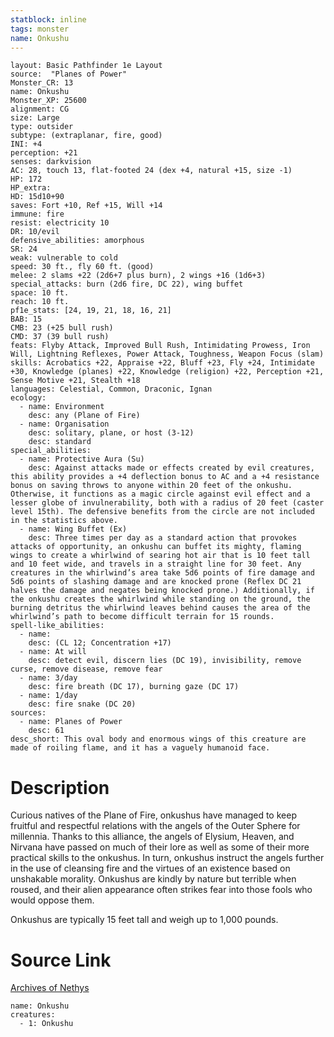 ```yaml
---
statblock: inline
tags: monster
name: Onkushu
---
```

```statblock
layout: Basic Pathfinder 1e Layout
source:  "Planes of Power"
Monster_CR: 13
name: Onkushu
Monster_XP: 25600
alignment: CG
size: Large
type: outsider
subtype: (extraplanar, fire, good)
INI: +4
perception: +21
senses: darkvision
AC: 28, touch 13, flat-footed 24 (dex +4, natural +15, size -1)
HP: 172
HP_extra: 
HD: 15d10+90
saves: Fort +10, Ref +15, Will +14
immune: fire
resist: electricity 10
DR: 10/evil
defensive_abilities: amorphous
SR: 24
weak: vulnerable to cold
speed: 30 ft., fly 60 ft. (good)
melee: 2 slams +22 (2d6+7 plus burn), 2 wings +16 (1d6+3)
special_attacks: burn (2d6 fire, DC 22), wing buffet
space: 10 ft.
reach: 10 ft.
pf1e_stats: [24, 19, 21, 18, 16, 21]
BAB: 15
CMB: 23 (+25 bull rush)
CMD: 37 (39 bull rush)
feats: Flyby Attack, Improved Bull Rush, Intimidating Prowess, Iron Will, Lightning Reflexes, Power Attack, Toughness, Weapon Focus (slam)
skills: Acrobatics +22, Appraise +22, Bluff +23, Fly +24, Intimidate +30, Knowledge (planes) +22, Knowledge (religion) +22, Perception +21, Sense Motive +21, Stealth +18
languages: Celestial, Common, Draconic, Ignan
ecology:
  - name: Environment
    desc: any (Plane of Fire)
  - name: Organisation
    desc: solitary, plane, or host (3-12)
    desc: standard
special_abilities:
  - name: Protective Aura (Su)
    desc: Against attacks made or effects created by evil creatures, this ability provides a +4 deflection bonus to AC and a +4 resistance bonus on saving throws to anyone within 20 feet of the onkushu. Otherwise, it functions as a magic circle against evil effect and a lesser globe of invulnerability, both with a radius of 20 feet (caster level 15th). The defensive benefits from the circle are not included in the statistics above.
  - name: Wing Buffet (Ex)
    desc: Three times per day as a standard action that provokes attacks of opportunity, an onkushu can buffet its mighty, flaming wings to create a whirlwind of searing hot air that is 10 feet tall and 10 feet wide, and travels in a straight line for 30 feet. Any creatures in the whirlwind’s area take 5d6 points of fire damage and 5d6 points of slashing damage and are knocked prone (Reflex DC 21 halves the damage and negates being knocked prone.) Additionally, if the onkushu creates the whirlwind while standing on the ground, the burning detritus the whirlwind leaves behind causes the area of the whirlwind’s path to become difficult terrain for 15 rounds.
spell-like_abilities:
  - name:
    desc: (CL 12; Concentration +17)
  - name: At will
    desc: detect evil, discern lies (DC 19), invisibility, remove curse, remove disease, remove fear
  - name: 3/day
    desc: fire breath (DC 17), burning gaze (DC 17)
  - name: 1/day
    desc: fire snake (DC 20)
sources:
  - name: Planes of Power
    desc: 61
desc_short: This oval body and enormous wings of this creature are made of roiling flame, and it has a vaguely humanoid face.
```
# Description
Curious natives of the Plane of Fire, onkushus have managed to keep fruitful and respectful relations with the angels of the Outer Sphere for millennia. Thanks to this alliance, the angels of Elysium, Heaven, and Nirvana have passed on much of their lore as well as some of their more practical skills to the onkushus. In turn, onkushus instruct the angels further in the use of cleansing fire and the virtues of an existence based on unshakable morality. Onkushus are kindly by nature but terrible when roused, and their alien appearance often strikes fear into those fools who would oppose them.

 Onkushus are typically 15 feet tall and weigh up to 1,000 pounds.
# Source Link
[Archives of Nethys](https://aonprd.com/MonsterDisplay.aspx?ItemName=Onkushu)
```encounter-table
name: Onkushu
creatures:
  - 1: Onkushu
```
